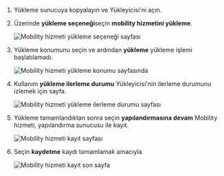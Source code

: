 1. Yükleme sunucuya kopyalayın ve Yükleyicisi'ni açın.
2. Üzerinde **yükleme seçeneği**seçin **mobility hizmetini yükleme**.

    ![Mobility hizmeti yükleme seçeneği sayfası](./media/site-recovery-install-mob-svc-gui/mobility1.png)

3. Yükleme konumunu seçin ve ardından **yükleme** yükleme işlemi başlatılamadı.

    ![Mobility hizmeti yükleme konumu sayfasında](./media/site-recovery-install-mob-svc-gui/mobility2.png)

4. Kullanım **yükleme ilerleme durumu** Yükleyicisi'nin ilerleme durumunu izlemek için sayfa.

    ![Mobility hizmeti yükleme ilerleme durumu sayfası](./media/site-recovery-install-mob-svc-gui/mobility3.png)

5. Yükleme tamamlandıktan sonra seçin **yapılandırmasına devam** Mobility hizmeti, yapılandırma sunucusu ile kayıt.

    ![Mobility hizmeti kayıt sayfası](./media/site-recovery-install-mob-svc-gui/mobility4.png)

6. Seçin **kaydetme** kaydı tamamlamak amacıyla.

    ![Mobility hizmeti kayıt son sayfa](./media/site-recovery-install-mob-svc-gui/mobility5.png)

